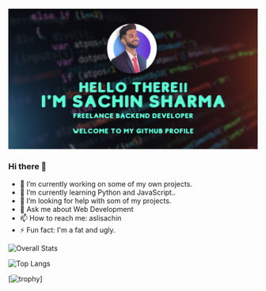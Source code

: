 ![AsliSachin's Github Banner](/assets/github-banner.png)

### Hi there 👋

- 🔭 I’m currently working on some of my own projects.
- 🌱 I’m currently learning Python and JavaScript..
- 🤔 I’m looking for help with som of my projects.
- 💬 Ask me about Web Development
- 📫 How to reach me: aslisachin
- ⚡ Fun fact: I'm a fat and ugly.

![Overall Stats](https://github-readme-stats.vercel.app/api?username=AsliSachin&count_private=true&show_icons=true&hide=contribs)

![Top Langs](https://github-readme-stats.vercel.app/api/top-langs/?username=AsliSachin&layout=compact)

[![trophy](https://github-profile-trophy.vercel.app/?username=ryo-ma)]
